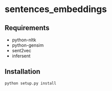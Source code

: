 # sentences_embeddings

## Requirements

- python-nltk
- python-gensim
- sent2vec
- infersent

## Installation

```
python setup.py install
```
